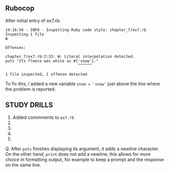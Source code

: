 ## Rubocop

After initial entry of ex7.rb:

    14:16:54 - INFO - Inspecting Ruby code style: chapter_7/ex7.rb
    Inspecting 1 file
    W
    
    Offenses:
    
    chapter_7/ex7.rb:2:33: W: Literal interpolation detected.
    puts "Its fleece was white as #{'snow'}."
                                    ^^^^^^
    
    1 file inspected, 1 offense detected
    
To fix this, I added a new variable `snow = 'snow'` just above the line where the problem
is reported.
    
## STUDY DRILLS

1. Added commments to `ex7.rb`
2.  
3.  
4.  
5.  

Q.  After `puts` finishes displaying its argument, it adds a newline character.
On the other hand, `print` does not add a newline; this allows for more choice in formatting output, for example
to keep a prompt and the response on the same line.
